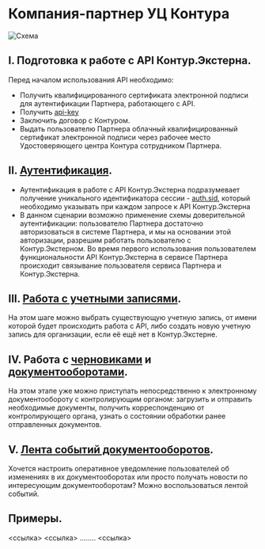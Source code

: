 # Компания-партнер УЦ Контура

![Схема](https://github.com/skbkontur/extern-api-docs/blob/master/images/Партнер%20с%20КЦР%20(1).jpg)

## I. Подготовка к работе с API Контур.Экстерна.
Перед началом использования API необходимо:
* Получить квалифицированного сертификата электронной подписи для аутентификации Партнера, работающего с API.
* Получить [api-key](https://github.com/skbkontur/extern-api-docs/blob/master/manuals/Как%20передавать%20api-key.md)
* Заключить договор с Контуром.
* Выдать пользователю Партнера облачный квалифицированный сертификат электронной подписи через рабочее место Удостоверяющего центра Контура сотрудником Партнера.

## II. [Аутентификация](https://github.com/skbkontur/extern-api-docs/blob/master/Аутентификация.md). 
* Аутентификация в работе с API Контур.Экстерна подразумевает получение уникального идентификатора сессии - [auth.sid](https://github.com/skbkontur/extern-api-docs/blob/master/manuals/Как%20передавать%20auth.sid.md), который необходимо указывать при каждом запросе к API Контур.Экстерна
* В данном сценарии возможно применение схемы доверительной аутентификации: пользователю Партнера достаточно авторизоваться в системе Партнера, и мы на основании этой авторизации, разрешим работать пользователю с Контур.Экстерном. Во время первого использования пользователем функциональности API Контур.Экстерна в сервисе Партнера происходит связывание пользователя сервиса Партнера и Контур.Экстерна. 

## III. [Работа с учетными записями](https://github.com/skbkontur/extern-api-docs/blob/master/Работа%20с%20ЛС.md).
На этом шаге можно выбрать существующую учетную запись, от имени которой будет происходить работа с API, либо создать новую учетную запись для организации, если её ещё нет в Контур.Экстерне.

## IV. Работа с [черновиками](https://github.com/skbkontur/extern-api-docs/blob/master/Черновик%20ДО.md) и [документооборотами](https://github.com/skbkontur/extern-api-docs/blob/master/Работа%20с%20ДО.md).
На этом этапе уже можно приступать непосредственно к электронному документообороту с контролирующим органом: загрузить и отправить необходимые документы, получить корреспонденцию от контролирующего органа, узнать о состоянии обработки ранее отправленных документов.

## V. [Лента событий документооборотов](https://github.com/skbkontur/extern-api-docs/blob/master/Лента%20событий%20ДО.md).
Хочется настроить оперативное уведомление пользователей об изменениях в их документооборотах или просто получать новости по интересующим документооборотам? Можно воспользоваться лентой событий.

## Примеры.
<ссылка>
<ссылка>
........
<ссылка>

